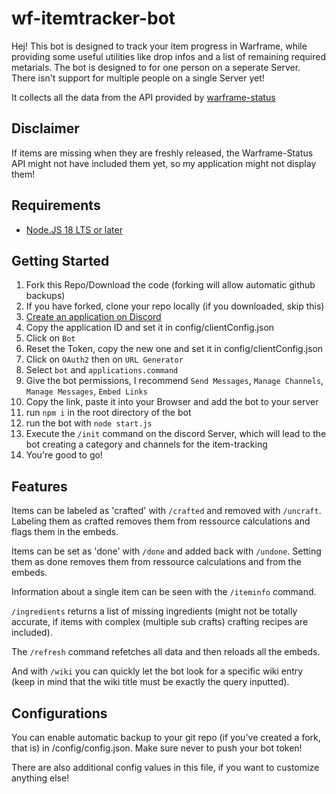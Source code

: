 # wf-itemtracker-bot

Hej! This bot is designed to track your item progress in Warframe, while providing some useful utilities like drop infos and a list of remaining required metarials.
The bot is designed to for one person on a seperate Server. There isn't support for multiple people on a single Server yet!

It collects all the data from the API provided by [warframe-status](https://github.com/wfcd/warframe-status)

## Disclaimer

If items are missing when they are freshly released, the Warframe-Status API might not have included them yet, so my application might not display them!

## Requirements

- [Node.JS 18 LTS or later](https://nodejs.org/en)

## Getting Started

1. Fork this Repo/Download the code (forking will allow automatic github backups)
2. If you have forked, clone your repo locally (if you downloaded, skip this)
3. [Create an application on Discord](https://discord.com/developers/applications)
4. Copy the application ID and set it in config/clientConfig.json
5. Click on `Bot`
6. Reset the Token, copy the new one and set it in config/clientConfig.json
7. Click on `OAuth2` then on `URL Generator`
8. Select `bot` and `applications.command`
9. Give the bot permissions, I recommend `Send Messages`, `Manage Channels`, `Manage Messages`, `Embed Links`
10. Copy the link, paste it into your Browser and add the bot to your server
11. run `npm i` in the root directory of the bot
12. run the bot with `node start.js`
13. Execute the `/init` command on the discord Server, which will lead to the bot creating a category and channels for the item-tracking
14. You're good to go!

## Features

Items can be labeled as 'crafted' with `/crafted` and removed with `/uncraft`. Labeling them as crafted removes them from ressource calculations and flags them in the embeds.

Items can be set as 'done' with `/done` and added back with `/undone`. Setting them as done removes them from ressource calculations and from the embeds.

Information about a single item can be seen with the `/iteminfo` command.

`/ingredients` returns a list of missing ingredients (might not be totally accurate, if items with complex (multiple sub crafts) crafting recipes are included).

The `/refresh` command refetches all data and then reloads all the embeds.

And with `/wiki` you can quickly let the bot look for a specific wiki entry (keep in mind that the wiki title must be exactly the query inputted).

## Configurations

You can enable automatic backup to your git repo (if you've created a fork, that is) in /config/config.json. Make sure never to push your bot token!

There are also additional config values in this file, if you want to customize anything else!
